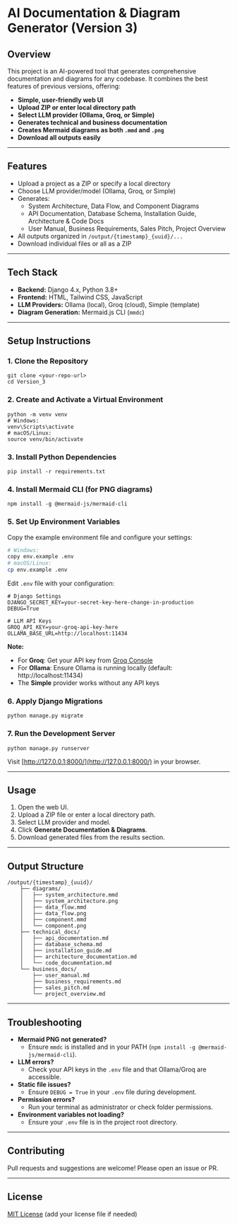 # AI Documentation & Diagram Generator (Version 3)

## Overview

This project is an AI-powered tool that generates comprehensive documentation and diagrams for any codebase. It combines the best features of previous versions, offering:

- **Simple, user-friendly web UI**
- **Upload ZIP or enter local directory path**
- **Select LLM provider (Ollama, Groq, or Simple)**
- **Generates technical and business documentation**
- **Creates Mermaid diagrams as both `.mmd` and `.png`**
- **Download all outputs easily**

---

## Features
- Upload a project as a ZIP or specify a local directory
- Choose LLM provider/model (Ollama, Groq, or Simple)
- Generates:
  - System Architecture, Data Flow, and Component Diagrams
  - API Documentation, Database Schema, Installation Guide, Architecture & Code Docs
  - User Manual, Business Requirements, Sales Pitch, Project Overview
- All outputs organized in `/output/{timestamp}_{uuid}/...`
- Download individual files or all as a ZIP

---

## Tech Stack
- **Backend:** Django 4.x, Python 3.8+
- **Frontend:** HTML, Tailwind CSS, JavaScript
- **LLM Providers:** Ollama (local), Groq (cloud), Simple (template)
- **Diagram Generation:** Mermaid.js CLI (`mmdc`)

---

## Setup Instructions

### 1. Clone the Repository
```
git clone <your-repo-url>
cd Version_3
```

### 2. Create and Activate a Virtual Environment
```
python -m venv venv
# Windows:
venv\Scripts\activate
# macOS/Linux:
source venv/bin/activate
```

### 3. Install Python Dependencies
```
pip install -r requirements.txt
```

### 4. Install Mermaid CLI (for PNG diagrams)
```
npm install -g @mermaid-js/mermaid-cli
```

### 5. Set Up Environment Variables
Copy the example environment file and configure your settings:
```bash
# Windows:
copy env.example .env
# macOS/Linux:
cp env.example .env
```

Edit `.env` file with your configuration:
```env
# Django Settings
DJANGO_SECRET_KEY=your-secret-key-here-change-in-production
DEBUG=True

# LLM API Keys
GROQ_API_KEY=your-groq-api-key-here
OLLAMA_BASE_URL=http://localhost:11434
```

**Note:** 
- For **Groq**: Get your API key from [Groq Console](https://console.groq.com/)
- For **Ollama**: Ensure Ollama is running locally (default: http://localhost:11434)
- The **Simple** provider works without any API keys

### 6. Apply Django Migrations
```
python manage.py migrate
```

### 7. Run the Development Server
```
python manage.py runserver
```
Visit [http://127.0.0.1:8000/](http://127.0.0.1:8000/) in your browser.

---

## Usage
1. Open the web UI.
2. Upload a ZIP file or enter a local directory path.
3. Select LLM provider and model.
4. Click **Generate Documentation & Diagrams**.
5. Download generated files from the results section.

---

## Output Structure
```
/output/{timestamp}_{uuid}/
    ├── diagrams/
    │   ├── system_architecture.mmd
    │   ├── system_architecture.png
    │   ├── data_flow.mmd
    │   ├── data_flow.png
    │   ├── component.mmd
    │   └── component.png
    ├── technical_docs/
    │   ├── api_documentation.md
    │   ├── database_schema.md
    │   ├── installation_guide.md
    │   ├── architecture_documentation.md
    │   └── code_documentation.md
    └── business_docs/
        ├── user_manual.md
        ├── business_requirements.md
        ├── sales_pitch.md
        └── project_overview.md
```

---

## Troubleshooting
- **Mermaid PNG not generated?**
  - Ensure `mmdc` is installed and in your PATH (`npm install -g @mermaid-js/mermaid-cli`).
- **LLM errors?**
  - Check your API keys in the `.env` file and that Ollama/Groq are accessible.
- **Static file issues?**
  - Ensure `DEBUG = True` in your `.env` file during development.
- **Permission errors?**
  - Run your terminal as administrator or check folder permissions.
- **Environment variables not loading?**
  - Ensure your `.env` file is in the project root directory.

---

## Contributing
Pull requests and suggestions are welcome! Please open an issue or PR.

---

## License
[MIT License](LICENSE) (add your license file if needed) 